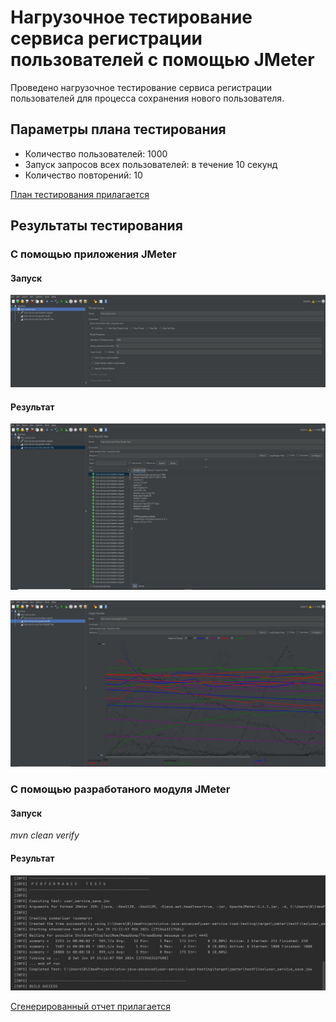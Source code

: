 # Нагрузочное тестирование сервиса регистрации пользователей с помощью JMeter

Проведено нагрузочное тестирование сервиса регистрации пользователей для процесса сохранения нового пользователя.

## Параметры плана тестирования
* Количество пользователей: 1000
* Запуск запросов всех пользователей: в течение 10 секунд
* Количество повторений: 10

[План тестирования прилагается](src/test/jmeter/user_service_save.jmx)

## Результаты тестирования

### С помощью приложения JMeter

#### Запуск

![screenshot](images/jmeter_app_run.jpg)

#### Результат

![screenshot](images/jmeter_app_result_1.jpg)

![screenshot](images/jmeter_app_result_2.jpg)

### С помощью разработаного модуля JMeter

#### Запуск

*mvn clean verify*

#### Результат

![screenshot](images/jmeter_module_result.jpg)

[Сгенерированный отчет прилагается](results/20240629-user_service_save.csv)
